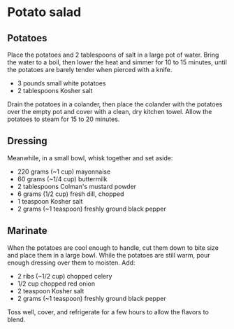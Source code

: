 Potato salad
============

Potatoes
--------

Place the potatoes and 2 tablespoons of salt in a large pot of water. Bring the water to a boil, then lower the heat and simmer for 10 to 15 minutes, until the potatoes are barely tender when pierced with a knife.

- 3 pounds small white potatoes
- 2 tablespoons Kosher salt

Drain the potatoes in a colander, then place the colander with the potatoes over the empty pot and cover with a clean, dry kitchen towel. Allow the potatoes to steam for 15 to 20 minutes.

Dressing
--------

Meanwhile, in a small bowl, whisk together and set aside:

- 220 grams (~1 cup) mayonnaise
- 60 grams (~1/4 cup) buttermilk
- 2 tablespoons Colman's mustard powder
- 6 grams (1/2 cup) fresh dill, chopped
- 1 teaspoon Kosher salt
- 2 grams (~1 teaspoon) freshly ground black pepper

Marinate
--------

When the potatoes are cool enough to handle, cut them down to bite size and place them in a large bowl. While the potatoes are still warm, pour enough dressing over them to moisten. Add:

- 2 ribs (~1/2 cup) chopped celery
- 1/2 cup chopped red onion
- 2 teaspoon Kosher salt
- 2 grams (~1 teaspoon) freshly ground black pepper

Toss well, cover, and refrigerate for a few hours to allow the flavors to blend.
